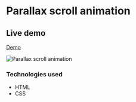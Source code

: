 # Parallax scroll animation

## Live demo
[Demo](https://parallax-scrolls.netlify.app/)

![Parallax scroll animation](https://res.cloudinary.com/dgm9zfiuo/image/upload/v1698863286/Portfolio%20projects/view_q8j8vk.png)

### Technologies used
* HTML
* CSS
